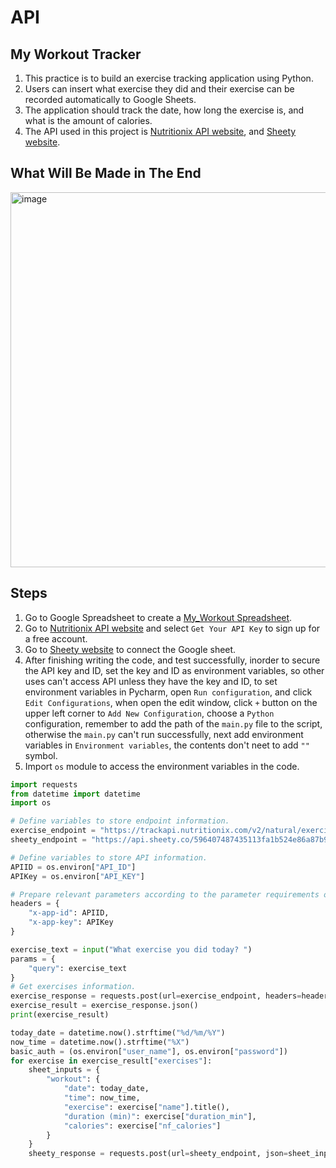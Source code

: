 # API

## My Workout Tracker

1. This practice is to build an exercise tracking application using Python.
2. Users can insert what exercise they did and their exercise can be recorded automatically to Google Sheets.
3. The application should track the date, how long the exercise is, and what is the amount of calories.
4. The API used in this project is [Nutritionix API website](https://www.nutritionix.com/business/api), and [Sheety website](https://sheety.co/).

## What Will Be Made in The End

[<img width="600" alt="image" src="https://github.com/ShiyuFan0820/CSLearningNote/assets/149340606/34cf8b9d-4169-42ab-b70d-9d3ef5eb74dd">
](https://youtu.be/ZgfGhCOs71U)

## Steps

1. Go to Google Spreadsheet to create a [My_Workout Spreadsheet](https://docs.google.com/spreadsheets/d/11Ov7eWig5ZOEH1P89ALjBA7K5Z95qLASuILEwQU6u1o/edit#gid=0).
2. Go to [Nutritionix API website](https://www.nutritionix.com/business/api) and select `Get Your API Key` to sign up for a free account.
3. Go to [Sheety website](https://sheety.co/) to connect the Google sheet.
4. After finishing writing the code, and test successfully, inorder to secure the API key and ID, set the key and ID as environment variables, so other uses can't access API unless they have the key and ID, to set environment variables in Pycharm, open `Run configuration`, and click `Edit Configurations`, when open the edit window, click `+` button on the upper left corner to `Add New Configuration`, choose a `Python` configuration, remember to add the path of the `main.py` file to the script, otherwise the `main.py` can't run successfully, next add environment variables in `Environment variables`, the contents don't neet to add `""` symbol.
5. Import `os` module to access the environment variables in the code.
```py
import requests
from datetime import datetime
import os

# Define variables to store endpoint information.
exercise_endpoint = "https://trackapi.nutritionix.com/v2/natural/exercise"
sheety_endpoint = "https://api.sheety.co/596407487435113fa1b524e86a87b95d/workoutTracker/workouts"

# Define variables to store API information.
APIID = os.environ["API_ID"]
APIKey = os.environ["API_KEY"]

# Prepare relevant parameters according to the parameter requirements on the website.
headers = {
    "x-app-id": APIID,
    "x-app-key": APIKey
}

exercise_text = input("What exercise you did today? ")
params = {
    "query": exercise_text
}
# Get exercises information.
exercise_response = requests.post(url=exercise_endpoint, headers=headers, json=params)
exercise_result = exercise_response.json()
print(exercise_result)

today_date = datetime.now().strftime("%d/%m/%Y")
now_time = datetime.now().strftime("%X")
basic_auth = (os.environ["user_name"], os.environ["password"])
for exercise in exercise_result["exercises"]:
    sheet_inputs = {
        "workout": {
            "date": today_date,
            "time": now_time,
            "exercise": exercise["name"].title(),
            "duration (min)": exercise["duration_min"],
            "calories": exercise["nf_calories"]
        }
    }
    sheety_response = requests.post(url=sheety_endpoint, json=sheet_inputs, auth=basic_auth)

```
